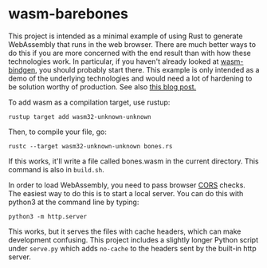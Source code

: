 # wasm-barebones
This project is intended as a minimal example of using Rust to generate WebAssembly that runs in the web browser.
There are much better ways to do this if you are more concerned with the end result than with how these technologies work.
In particular, if you haven't already looked at [wasm-bindgen](https://rustwasm.github.io/wasm-bindgen/), you should probably start there.
This example is only intended as a demo of the underlying technologies and would need a lot of hardening to be solution worthy of production.
See also [this blog post.](http://secretartofscience.com/wasm-getting-started)

To add wasm as a compilation target, use rustup:
~~~
rustup target add wasm32-unknown-unknown
~~~

Then, to compile your file, go:
~~~
rustc --target wasm32-unknown-unknown bones.rs
~~~
If this works, it'll write a file called bones.wasm in the current directory.
This command is also in `build.sh`.

In order to load WebAssembly, you need to pass browser [CORS](https://developer.mozilla.org/en-US/docs/Web/HTTP/CORS) checks.
The easiest way to do this is to start a local server. You can do this with python3 at the command line by typing:
~~~
python3 -m http.server
~~~
This works, but it serves the files with cache headers, which can make development confusing.
This project includes a slightly longer Python script under `serve.py` which adds `no-cache` to the headers sent by the built-in http server.
